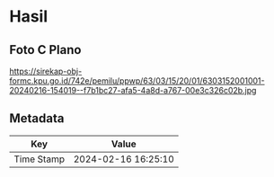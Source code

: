 # Hasil

## Foto C Plano

https://sirekap-obj-formc.kpu.go.id/742e/pemilu/ppwp/63/03/15/20/01/6303152001001-20240216-154019--f7b1bc27-afa5-4a8d-a767-00e3c326c02b.jpg


## Metadata

| Key        | Value               |
| ---------- | ------------------- |
| Time Stamp | 2024-02-16 16:25:10 |



